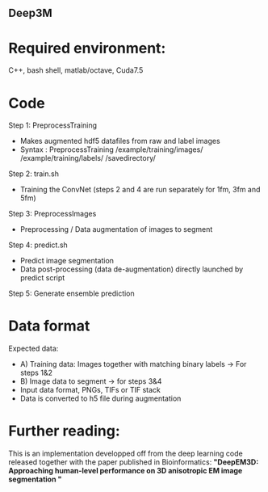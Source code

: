 ## Deep3M

# Required environment:
C++, bash shell, matlab/octave, Cuda7.5

# Code
Step 1: PreprocessTraining
- Makes augmented hdf5 datafiles from raw and label images
- Syntax : PreprocessTraining /example/training/images/ /example/training/labels/ /savedirectory/

Step 2: train.sh
- Training the ConvNet (steps 2 and 4 are run separately for 1fm, 3fm and 5fm)

Step 3: PreprocessImages
- Preprocessing / Data augmentation of images to segment

Step 4: predict.sh
- Predict image segmentation
 - Data post-processing (data de-augmentation) directly launched by predict script
 
 Step 5: Generate ensemble prediction


# Data format
Expected data:
- A) Training data: Images together with matching binary labels -> For steps 1&2
- B) Image data to segment -> for steps 3&4 
- Input data format, PNGs, TIFs or TIF stack
- Data is converted to h5 file during augmentation

# Further reading:
This is an implementation developped off from the deep learning code released together with the paper published in Bioinformatics: **"DeepEM3D: Approaching human-level performance on 3D anisotropic EM image segmentation "**
